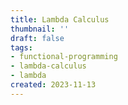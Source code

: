 ```yaml
---
title: Lambda Calculus
thumbnail: ''
draft: false
tags:
- functional-programming
- lambda-calculus
- lambda
created: 2023-11-13
---
```



